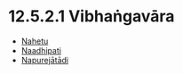 # 12.5.2.1 Vibhaṅgavāra

* [Nahetu](12.5.2.1/Nahetu.md)
* [Naadhipati](12.5.2.1/Naadhipati.md)
* [Napurejātādi](12.5.2.1/Napurejatadi.md)
